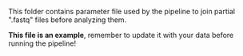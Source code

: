 This folder contains parameter file used by the pipeline to join partial ".fastq" files before analyzing them.

**This file is an example**, remember to update it with your data before running the pipeline!
